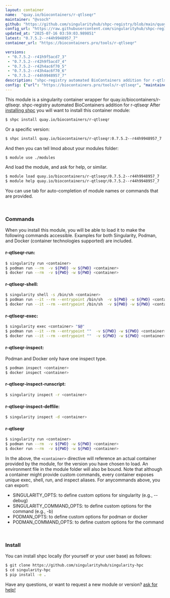 ```yaml
---
layout: container
name:  "quay.io/biocontainers/r-qtlseqr"
maintainer: "@vsoch"
github: "https://github.com/singularityhub/shpc-registry/blob/main/quay.io/biocontainers/r-qtlseqr/container.yaml"
config_url: "https://raw.githubusercontent.com/singularityhub/shpc-registry/main/quay.io/biocontainers/r-qtlseqr/container.yaml"
updated_at: "2025-07-16 03:59:03.989851"
latest: "0.7.5.2--r44h9948957_7"
container_url: "https://biocontainers.pro/tools/r-qtlseqr"

versions:
 - "0.7.5.2--r41h9f5acd7_3"
 - "0.7.5.2--r42h9f5acd7_4"
 - "0.7.5.2--r42h4ac6f70_5"
 - "0.7.5.2--r43h4ac6f70_6"
 - "0.7.5.2--r44h9948957_7"
description: "shpc-registry automated BioContainers addition for r-qtlseqr"
config: {"url": "https://biocontainers.pro/tools/r-qtlseqr", "maintainer": "@vsoch", "description": "shpc-registry automated BioContainers addition for r-qtlseqr", "latest": {"0.7.5.2--r44h9948957_7": "sha256:692ce214e1741abc8c0ac18e4129f5384776eaf139bdae8bd059610b27779fe0"}, "tags": {"0.7.5.2--r41h9f5acd7_3": "sha256:bee93102d5df32746c52d318ff5123f28603e4a97adcb2104c0eb260d2ea2304", "0.7.5.2--r42h9f5acd7_4": "sha256:1c2274ca910e9363c66343dda8406fa559bb493f06910fd502544b06b1b3e153", "0.7.5.2--r42h4ac6f70_5": "sha256:7c720ebcd0ec937fd92bfd0ad093f78a900e2a8bbd05020ea20cf6c6d0231f59", "0.7.5.2--r43h4ac6f70_6": "sha256:3e127c221857a693c55416c9bc23b147ac32703ad6ec414e5c3bc898ab2a7e9c", "0.7.5.2--r44h9948957_7": "sha256:692ce214e1741abc8c0ac18e4129f5384776eaf139bdae8bd059610b27779fe0"}, "docker": "quay.io/biocontainers/r-qtlseqr"}
---
```


This module is a singularity container wrapper for quay.io/biocontainers/r-qtlseqr.
shpc-registry automated BioContainers addition for r-qtlseqr
After [installing shpc](#install) you will want to install this container module:


```bash
$ shpc install quay.io/biocontainers/r-qtlseqr
```

Or a specific version:

```bash
$ shpc install quay.io/biocontainers/r-qtlseqr:0.7.5.2--r44h9948957_7
```

And then you can tell lmod about your modules folder:

```bash
$ module use ./modules
```

And load the module, and ask for help, or similar.

```bash
$ module load quay.io/biocontainers/r-qtlseqr/0.7.5.2--r44h9948957_7
$ module help quay.io/biocontainers/r-qtlseqr/0.7.5.2--r44h9948957_7
```

You can use tab for auto-completion of module names or commands that are provided.

<br>

### Commands

When you install this module, you will be able to load it to make the following commands accessible.
Examples for both Singularity, Podman, and Docker (container technologies supported) are included.

#### r-qtlseqr-run:

```bash
$ singularity run <container>
$ podman run --rm  -v ${PWD} -w ${PWD} <container>
$ docker run --rm  -v ${PWD} -w ${PWD} <container>
```

#### r-qtlseqr-shell:

```bash
$ singularity shell -s /bin/sh <container>
$ podman run --it --rm --entrypoint /bin/sh  -v ${PWD} -w ${PWD} <container>
$ docker run --it --rm --entrypoint /bin/sh  -v ${PWD} -w ${PWD} <container>
```

#### r-qtlseqr-exec:

```bash
$ singularity exec <container> "$@"
$ podman run --it --rm --entrypoint ""  -v ${PWD} -w ${PWD} <container> "$@"
$ docker run --it --rm --entrypoint ""  -v ${PWD} -w ${PWD} <container> "$@"
```

#### r-qtlseqr-inspect:

Podman and Docker only have one inspect type.

```bash
$ podman inspect <container>
$ docker inspect <container>
```

#### r-qtlseqr-inspect-runscript:

```bash
$ singularity inspect -r <container>
```

#### r-qtlseqr-inspect-deffile:

```bash
$ singularity inspect -d <container>
```



#### r-qtlseqr

```bash
$ singularity run <container>
$ podman run --rm  -v ${PWD} -w ${PWD} <container>
$ docker run --rm  -v ${PWD} -w ${PWD} <container>
```


In the above, the `<container>` directive will reference an actual container provided
by the module, for the version you have chosen to load. An environment file in the
module folder will also be bound. Note that although a container
might provide custom commands, every container exposes unique exec, shell, run, and
inspect aliases. For anycommands above, you can export:

 - SINGULARITY_OPTS: to define custom options for singularity (e.g., --debug)
 - SINGULARITY_COMMAND_OPTS: to define custom options for the command (e.g., -b)
 - PODMAN_OPTS: to define custom options for podman or docker
 - PODMAN_COMMAND_OPTS: to define custom options for the command

<br>

### Install

You can install shpc locally (for yourself or your user base) as follows:

```bash
$ git clone https://github.com/singularityhub/singularity-hpc
$ cd singularity-hpc
$ pip install -e .
```

Have any questions, or want to request a new module or version? [ask for help!](https://github.com/singularityhub/singularity-hpc/issues)